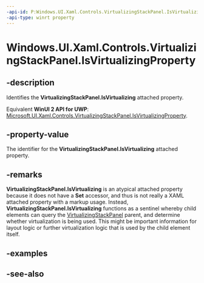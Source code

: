 ```yaml
---
-api-id: P:Windows.UI.Xaml.Controls.VirtualizingStackPanel.IsVirtualizingProperty
-api-type: winrt property
---
```


<!-- Property syntax
public Windows.UI.Xaml.DependencyProperty IsVirtualizingProperty { get; }
-->

# Windows.UI.Xaml.Controls.VirtualizingStackPanel.IsVirtualizingProperty

## -description
Identifies the **VirtualizingStackPanel.IsVirtualizing** attached property.

Equivalent **WinUI 2 API for UWP**: [Microsoft.UI.Xaml.Controls.VirtualizingStackPanel.IsVirtualizingProperty](/windows/winui/api/microsoft.ui.xaml.controls.virtualizingstackpanel.isvirtualizingproperty).

## -property-value
The identifier for the **VirtualizingStackPanel.IsVirtualizing** attached property.

## -remarks
**VirtualizingStackPanel.IsVirtualizing** is an atypical attached property because it does not have a **Set** accessor, and thus is not really a XAML attached property with a markup usage. Instead, **VirtualizingStackPanel.IsVirtualizing** functions as a sentinel whereby child elements can query the [VirtualizingStackPanel](virtualizingstackpanel.md) parent, and determine whether virtualization is being used. This might be important information for layout logic or further virtualization logic that is used by the child element itself.

## -examples

## -see-also
